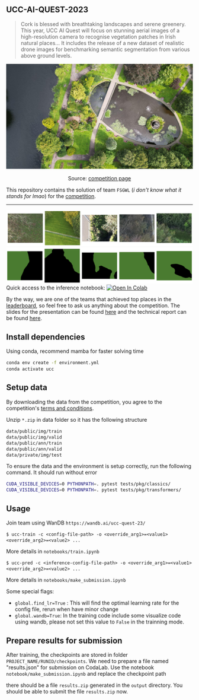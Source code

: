 ## UCC-AI-QUEST-2023

> Cork is blessed with breathtaking landscapes and serene greenery. This year, UCC AI Quest will focus on stunning aerial images of a high-resolution camera to recognise vegetation patches in Irish natural places... It includes the release of a new dataset of realistic drone images for benchmarking semantic segmentation from various above ground levels.

![image](assets/thumbnail.jpeg)

<!-- center align -->
<!-- source: [Competition page](https://aihub.ml/competitions/623) -->
<p align="center">
    Source:
    <a href="https://aihub.ml/competitions/623">
    competition page
    </a>
</p>

This repository contains the solution of team `FSGWL` (_i don't know what it stands for lmao_) for the [competition](https://aihub.ml/competitions/623).

---

![image](assets/imgs.png)
![image](assets/mask.png)
Quick access to the inference notebook:
<a href="https://colab.research.google.com/github/nhtlongcs/ucc-ai-quest-2023/blob/main/notebooks/solution.ipynb">
<img src="https://colab.research.google.com/assets/colab-badge.svg" alt="Open In Colab"/>
</a>

By the way, we are one of the teams that achieved top places in the [leaderboard](https://aihub.ml/competitions/623#results), so feel free to ask us anything about the competition. The slides for the presentation can be found [here]() and the technical report can be found [here]().

## Install dependencies

Using conda, recommend mamba for faster solving time

```bash
conda env create -f environment.yml
conda activate ucc
```

## Setup data

By downloading the data from the competition, you agree to the competition's [terms and conditions](https://aihub.ml/competitions/623#learn_the_details-terms_and_conditions).

Unzip `*.zip` in data folder so it has the following structure

```
data/public/img/train
data/public/img/valid
data/public/ann/train
data/public/ann/valid
data/private/img/test
```

To ensure the data and the environment is setup correctly, run the following command. It should run without error

```bash
CUDA_VISIBLE_DEVICES=0 PYTHONPATH=. pytest tests/pkg/classics/
CUDA_VISIBLE_DEVICES=0 PYTHONPATH=. pytest tests/pkg/transformers/
```

## Usage

Join team using WanDB `https://wandb.ai/ucc-quest-23/`

```
$ ucc-train -c <config-file-path> -o <override_arg1>=<value1> <override_arg2>=<value2> ...
```

More details in `notebooks/train.ipynb`

```
$ ucc-pred -c <inference-config-file-path> -o <override_arg1>=<value1> <override_arg2>=<value2> ...
```

More details in `notebooks/make_submission.ipynb`

Some special flags:

-   `global.find_lr=True` : This will find the optimal learning rate for the config file, rerun when have minor change
-   `global.wandb=True`: In the training code include some visualize code using wandb, please not set this value to `False` in the trainning mode.

## Prepare results for submission

After training, the checkpoints are stored in folder `PROJECT_NAME/RUNID/checkpoints`. We need to prepare a file named "results.json" for submission on CodaLab. Use the notebook `notebook/make_submission.ipynb` and replace the checkpoint path

there should be a file `results.zip` generated in the `output` directory. You should be able to submit the file `results.zip` now.
